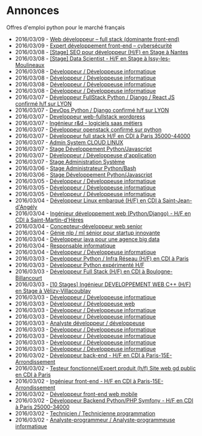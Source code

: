 # Annonces

Offres d'emploi python pour le marché français

* 2016/03/09 - [Web développeur – full stack (dominante front-end)](http://pyjobs.fr/job/1421/web-developpeur-full-stack-dominante-front-end "Web développeur – full stack (dominante front-end)")
* 2016/03/09 - [Expert développement front-end – cybersécurité](http://pyjobs.fr/job/1422/expert-developpement-front-end-cybersecurite "Expert développement front-end – cybersécurité")
* 2016/03/08 - [[Stage] SEO pour développeur (H/F) en Stage à Nantes](http://pyjobs.fr/job/1418/stage-seo-pour-developpeur-h-f-en-stage-a-nantes "[Stage] SEO pour développeur (H/F) en Stage à Nantes")
* 2016/03/08 - [[Stage] Data Scientist - H/F en Stage à Issy-les-Moulineaux](http://pyjobs.fr/job/1417/stage-data-scientist-h-f-en-stage-a-issy-les-moulineaux "[Stage] Data Scientist - H/F en Stage à Issy-les-Moulineaux")
* 2016/03/08 - [Développeur / Développeuse informatique](http://pyjobs.fr/job/1415/developpeur-developpeuse-informatique "Développeur / Développeuse informatique")
* 2016/03/08 - [Développeur / Développeuse informatique](http://pyjobs.fr/job/1420/developpeur-developpeuse-informatique "Développeur / Développeuse informatique")
* 2016/03/08 - [Développeur / Développeuse informatique](http://pyjobs.fr/job/1419/developpeur-developpeuse-informatique "Développeur / Développeuse informatique")
* 2016/03/08 - [Développeur / Développeuse informatique](http://pyjobs.fr/job/1416/developpeur-developpeuse-informatique "Développeur / Développeuse informatique")
* 2016/03/07 - [Développeur FullStack Python / Django / React JS confirmé h/f sur LYON](http://pyjobs.fr/job/1413/developpeur-fullstack-python-django-react-js-confirme-h-f-sur-lyon "Développeur FullStack Python / Django / React JS confirmé h/f sur LYON")
* 2016/03/07 - [DevOps Python / Django confirmé h/f sur LYON](http://pyjobs.fr/job/1414/devops-python-django-confirme-h-f-sur-lyon "DevOps Python / Django confirmé h/f sur LYON")
* 2016/03/07 - [Developpeur web-fullstack wordpress](http://pyjobs.fr/job/1402/developpeur-web-fullstack-wordpress "Developpeur web-fullstack wordpress")
* 2016/03/07 - [Ingénieur r&d - logiciels saas métiers](http://pyjobs.fr/job/1401/ingenieur-r-d-logiciels-saas-metiers "Ingénieur r&d - logiciels saas métiers")
* 2016/03/07 - [Développeur openstack confirmé sur python](http://pyjobs.fr/job/1400/developpeur-openstack-confirme-sur-python "Développeur openstack confirmé sur python")
* 2016/03/07 - [Développeur full stack H/F en CDI à Paris 35000-44000](http://pyjobs.fr/job/1397/developpeur-full-stack-h-f-en-cdi-a-paris-35000-44000 "Développeur full stack H/F en CDI à Paris 35000-44000")
* 2016/03/07 - [Admin System CLOUD LINUX](http://pyjobs.fr/job/1404/admin-system-cloud-linux "Admin System CLOUD LINUX")
* 2016/03/07 - [Stage Développement Python/Javascript](http://pyjobs.fr/job/1399/stage-developpement-python-javascript "Stage Développement Python/Javascript")
* 2016/03/07 - [Développeur / Développeuse d'application](http://pyjobs.fr/job/1403/developpeur-developpeuse-dapplication "Développeur / Développeuse d'application")
* 2016/03/07 - [Stage Administration Système](http://pyjobs.fr/job/1398/stage-administration-systeme "Stage Administration Système")
* 2016/03/06 - [Stage Administrateur Python/Bash](http://pyjobs.fr/job/1394/stage-administrateur-python-bash "Stage Administrateur Python/Bash")
* 2016/03/06 - [Stage Développement Python/Javascript](http://pyjobs.fr/job/1395/stage-developpement-python-javascript "Stage Développement Python/Javascript")
* 2016/03/05 - [Développeur / Développeuse informatique](http://pyjobs.fr/job/1412/developpeur-developpeuse-informatique "Développeur / Développeuse informatique")
* 2016/03/05 - [Développeur / Développeuse informatique](http://pyjobs.fr/job/1411/developpeur-developpeuse-informatique "Développeur / Développeuse informatique")
* 2016/03/05 - [Développeur / Développeuse informatique](http://pyjobs.fr/job/1409/developpeur-developpeuse-informatique "Développeur / Développeuse informatique")
* 2016/03/04 - [Développeur Linux embarqué (H/F) en CDI à Saint-Jean-d'Angély](http://pyjobs.fr/job/1388/developpeur-linux-embarque-h-f-en-cdi-a-saint-jean-dangely "Développeur Linux embarqué (H/F) en CDI à Saint-Jean-d'Angély")
* 2016/03/04 - [Ingénieur développement web (Python/Django) - H/F en CDI à Saint-Martin-d'Hères](http://pyjobs.fr/job/1387/ingenieur-developpement-web-python-django-h-f-en-cdi-a-saint-martin-dheres "Ingénieur développement web (Python/Django) - H/F en CDI à Saint-Martin-d'Hères")
* 2016/03/04 - [Concepteur-développeur web senior](http://pyjobs.fr/job/1383/concepteur-developpeur-web-senior "Concepteur-développeur web senior")
* 2016/03/04 - [Génie nlp / ml sénior pour startup innovante](http://pyjobs.fr/job/1386/genie-nlp-ml-senior-pour-startup-innovante "Génie nlp / ml sénior pour startup innovante")
* 2016/03/04 - [Développeur java pour une agence big data](http://pyjobs.fr/job/1385/developpeur-java-pour-une-agence-big-data "Développeur java pour une agence big data")
* 2016/03/04 - [Responsable informatique](http://pyjobs.fr/job/1384/responsable-informatique "Responsable informatique")
* 2016/03/04 - [Développeur / Développeuse informatique](http://pyjobs.fr/job/1410/developpeur-developpeuse-informatique "Développeur / Développeuse informatique")
* 2016/03/03 - [Developpeur Python / Infra Réseau (H/F) en CDI à Paris](http://pyjobs.fr/job/1381/developpeur-python-infra-reseau-h-f-en-cdi-a-paris "Developpeur Python / Infra Réseau (H/F) en CDI à Paris")
* 2016/03/03 - [Développeur Python expérimenté H/F](http://pyjobs.fr/job/1379/developpeur-python-experimente-h-f "Développeur Python expérimenté H/F")
* 2016/03/03 - [Développeur Full Stack (H/F) en CDI à Boulogne-Billancourt](http://pyjobs.fr/job/1377/developpeur-full-stack-h-f-en-cdi-a-boulogne-billancourt "Développeur Full Stack (H/F) en CDI à Boulogne-Billancourt")
* 2016/03/03 - [[10 Stages] Ingénieur DEVELOPPEMENT WEB C++ (H/F) en Stage à Vélizy-Villacoublay](http://pyjobs.fr/job/1378/10-stages-ingenieur-developpement-web-c-h-f-en-stage-a-velizy-villacoublay "[10 Stages] Ingénieur DEVELOPPEMENT WEB C++ (H/F) en Stage à Vélizy-Villacoublay")
* 2016/03/03 - [Développeur / Développeuse informatique](http://pyjobs.fr/job/1406/developpeur-developpeuse-informatique "Développeur / Développeuse informatique")
* 2016/03/03 - [Développeur / Développeuse web](http://pyjobs.fr/job/1396/developpeur-developpeuse-web "Développeur / Développeuse web")
* 2016/03/03 - [Développeur / Développeuse informatique](http://pyjobs.fr/job/1391/developpeur-developpeuse-informatique "Développeur / Développeuse informatique")
* 2016/03/03 - [Développeur / Développeuse informatique](http://pyjobs.fr/job/1376/developpeur-developpeuse-informatique "Développeur / Développeuse informatique")
* 2016/03/03 - [Analyste développeur / développeuse](http://pyjobs.fr/job/1390/analyste-developpeur-developpeuse "Analyste développeur / développeuse")
* 2016/03/03 - [Développeur / Développeuse informatique](http://pyjobs.fr/job/1392/developpeur-developpeuse-informatique "Développeur / Développeuse informatique")
* 2016/03/03 - [Développeur / Développeuse informatique](http://pyjobs.fr/job/1407/developpeur-developpeuse-informatique "Développeur / Développeuse informatique")
* 2016/03/03 - [Développeur / Développeuse informatique](http://pyjobs.fr/job/1405/developpeur-developpeuse-informatique "Développeur / Développeuse informatique")
* 2016/03/03 - [Développeur / Développeuse informatique](http://pyjobs.fr/job/1389/developpeur-developpeuse-informatique "Développeur / Développeuse informatique")
* 2016/03/02 - [Développeur back-end - H/F en CDI à Paris-15E-Arrondissement](http://pyjobs.fr/job/1370/developpeur-back-end-h-f-en-cdi-a-paris-15e-arrondissement "Développeur back-end - H/F en CDI à Paris-15E-Arrondissement")
* 2016/03/02 - [Testeur fonctionnel/Expert produit (h/f) Site web gd public en CDI à Paris](http://pyjobs.fr/job/1371/testeur-fonctionnel-expert-produit-h-f-site-web-gd-public-en-cdi-a-paris "Testeur fonctionnel/Expert produit (h/f) Site web gd public en CDI à Paris")
* 2016/03/02 - [Ingénieur front-end - H/F en CDI à Paris-15E-Arrondissement](http://pyjobs.fr/job/1369/ingenieur-front-end-h-f-en-cdi-a-paris-15e-arrondissement "Ingénieur front-end - H/F en CDI à Paris-15E-Arrondissement")
* 2016/03/02 - [Développeur front-end web mobile](http://pyjobs.fr/job/1364/developpeur-front-end-web-mobile "Développeur front-end web mobile")
* 2016/03/02 - [Développeur Backend Python/PHP Symfony - H/F en CDI à Paris 25000-34000](http://pyjobs.fr/job/1361/developpeur-backend-python-php-symfony-h-f-en-cdi-a-paris-25000-34000 "Développeur Backend Python/PHP Symfony - H/F en CDI à Paris 25000-34000")
* 2016/03/02 - [Technicien / Technicienne programmation](http://pyjobs.fr/job/1372/technicien-technicienne-programmation "Technicien / Technicienne programmation")
* 2016/03/02 - [Analyste-programmeur / Analyste-programmeuse informatique](http://pyjobs.fr/job/1375/analyste-programmeur-analyste-programmeuse-informatique "Analyste-programmeur / Analyste-programmeuse informatique")

